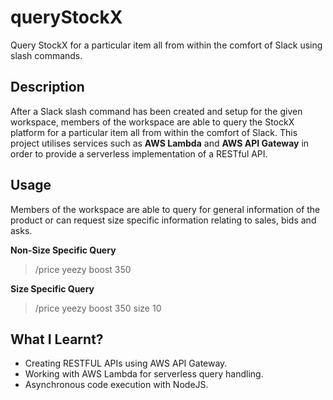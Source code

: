 # queryStockX
Query StockX for a particular item all from within the comfort of Slack using slash commands.

## Description
After a Slack slash command has been created and setup for the given workspace, members of the workspace are able to query the StockX platform for a particular item all from within the comfort of Slack. This project utilises services such as **AWS Lambda** and **AWS API Gateway** in order to provide a serverless implementation of a RESTful API.

## Usage
Members of the workspace are able to query for general information of the product or can request size specific information relating to sales, bids and asks.

**Non-Size Specific Query**
>/price yeezy boost 350

**Size Specific Query**
>/price yeezy boost 350 size 10

## What I Learnt?
- Creating RESTFUL APIs using AWS API Gateway.
- Working with AWS Lambda for serverless query handling.
- Asynchronous code execution with NodeJS.